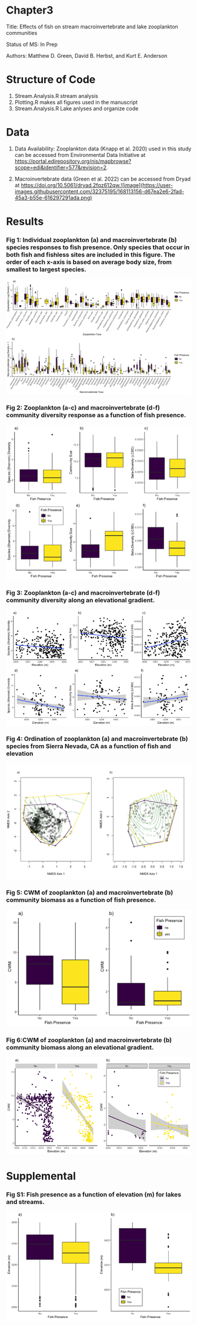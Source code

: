 # Chapter3

Title: Effects of fish on stream macroinvertebrate and lake zooplankton communities

Status of MS: In Prep

Authors: Matthew D. Green, David B. Herbst, and Kurt E. Anderson

# Structure of Code

1) Stream.Analysis.R  stream analysis
2) Plotting.R makes all figures used in the manuscript 
3) Stream.Analysis.R Lake anlyses and organize code

# Data

1) Data Availability: Zooplankton data (Knapp et al. 2020) used in this study can be accessed from Environmental Data Initiative at https://portal.edirepository.org/nis/mapbrowse?scope=edi&identifier=577&revision=2. 

2) Macroinvertebrate data (Green et al. 2022) can be accessed from Dryad at https://doi.org/10.5061/dryad.2fqz612qw.![image](https://user-images.githubusercontent.com/32375195/168113156-d67ea2e6-2fad-45a3-b55e-616297291ada.png)


# Results

### Fig 1: Individual zooplankton (a) and macroinvertebrate (b) species responses to fish presence. Only species that occur in both fish and fishless sites are included in this figure. The order of each x-axis is based on average body size, from smallest to largest species.
![](Newfigs/Fig1.png)

### Fig 2: Zooplankton (a-c) and macroinvertebrate (d-f) community diversity response as a function of fish presence.
![](Newfigs/Fig2.png)

### Fig 3: Zooplankton (a-c) and macroinvertebrate (d-f) community diversity along an elevational gradient.
![](Newfigs/Fig3.png)

### Fig 4:  Ordination of zooplankton  (a) and macroinvertebrate (b) species from Sierra Nevada, CA as a function  of  fish and elevation
![](Newfigs/Fig4.1.png)

### Fig 5: CWM of zooplankton (a) and macroinvertebrate (b) community biomass as a function of fish presence.
![](Newfigs/Fig5.png)

### Fig 6:CWM of zooplankton (a) and macroinvertebrate (b) community biomass along an elevational gradient.
![](Newfigs/Fig6.png)

# Supplemental

### Fig S1: Fish presence as a function of elevation (m) for lakes and streams.
![](Newfigs/FigS1.png)

